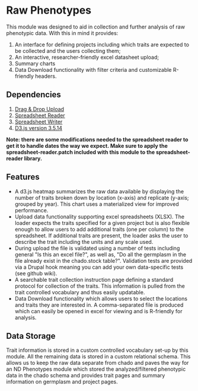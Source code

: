 # Raw Phenotypes
This module was designed to aid in collection and further analysis of raw phenotypic data. With this in mind it provides:

1. An interface for defining projects including which traits are expected to be collected and the users collecting them;
2. An interactive, researcher-friendly excel datasheet upload;
3. Summary charts
4. Data Download functionality with filter criteria and customizable R-friendly headers.

## Dependencies
1. [Drag & Drop Upload](https://www.drupal.org/project/dragndrop_upload)
2. [Spreadsheet Reader](https://github.com/nuovo/spreadsheet-reader)
3. [Spreadsheet Writer](https://github.com/SystemDevil/PHP_XLSXWriter_plus)
4. [D3.js version 3.5.14](https://github.com/d3/d3/releases/download/v3.5.14/d3.zip)

__Note: there are some modifications needed to the spreadsheet reader to get it to handle dates the way we expect. Make sure to apply the spreadsheet-reader.patch included with this module to the spreadsheet-reader library.__

## Features
- A d3.js heatmap summarizes the raw data available by displaying the number of traits broken down by location (x-axis) and replicate (y-axis; grouped by year). This chart uses a materialized view for improved performance.
- Upload data functionality supporting excel spreadsheets (XLSX). The loader expects the traits specified for a given project but is also flexible enough to allow users to add additional traits (one per column) to the spreadsheet. If additional traits are present, the loader asks the user to describe the trait including the units and any scale used.
- During upload the file is validated using a number of tests including general "Is this an excel file?", as well as, "Do all the germplasm in the file already exist in the chado.stock table?". Validation tests are provided via a Drupal hook meaning you can add your own data-specific tests (see github wiki).
- A searchable trait collection instruction page defining a standard protocol for collection of the traits. This information is pulled from the trait controlled vocabulary and thus easily updatable.
- Data Download functionality which allows users to select the locations and traits they are interested in. A comma-separated file is produced which can easily be opened in excel for viewing and is R-friendly for analysis.

## Data Storage
Trait information is stored in a custom controlled vocabulary set-up by this module. All the remaining data is stored in a custom relational schema. This allows us to keep the raw data separate from chado and paves the way for an ND Phenotypes module which stored the analyzed/filtered phenotypic data in the chado schema and provides trait pages and summary information on germplasm and project pages.
